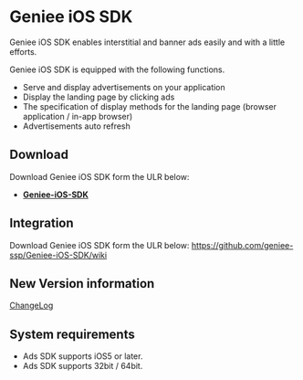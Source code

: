 # Geniee iOS SDK

Geniee iOS SDK enables interstitial and banner ads easily and with a little efforts.

Geniee iOS SDK is equipped with the following functions.
- Serve and display advertisements on your application
- Display the landing page by clicking ads
- The specification of display methods for the landing page (browser application / in-app browser)
- Advertisements auto refresh

## Download

Download Geniee iOS SDK form the ULR below:

- **[Geniee-iOS-SDK](https://github.com/geniee-ssp/Geniee-iOS-SDK/releases)**

## Integration

Download Geniee iOS SDK form the ULR below:
<https://github.com/geniee-ssp/Geniee-iOS-SDK/wiki>

## New Version information

[ChangeLog](https://github.com/geniee-ssp/Geniee-iOS-SDK/blob/master/CHANGELOG.md)

## System requirements

- Ads SDK supports iOS5 or later.
- Ads SDK supports 32bit / 64bit.
